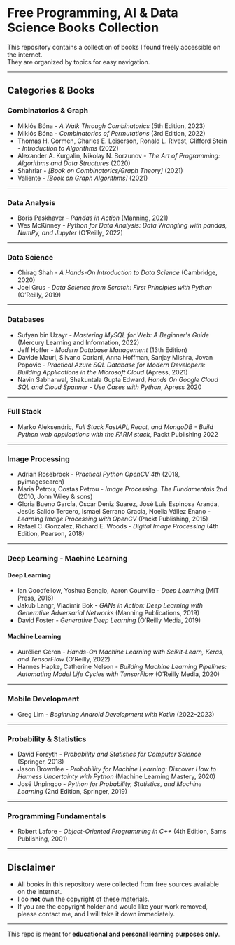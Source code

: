 # Free Programming, AI & Data Science Books Collection

This repository contains a collection of books I found freely accessible on the internet.  
They are organized by topics for easy navigation.

---

## Categories & Books

### Combinatorics & Graph
- Miklós Bóna - *A Walk Through Combinatorics* (5th Edition, 2023)  
- Miklós Bóna - *Combinatorics of Permutations* (3rd Edition, 2022)  
- Thomas H. Cormen, Charles E. Leiserson, Ronald L. Rivest, Clifford Stein - *Introduction to Algorithms* (2022)  
- Alexander A. Kurgalin, Nikolay N. Borzunov - *The Art of Programming: Algorithms and Data Structures* (2020)  
- Shahriar - *[Book on Combinatorics/Graph Theory]* (2021)  
- Valiente - *[Book on Graph Algorithms]* (2021)  

---

### Data Analysis
- Boris Paskhaver - *Pandas in Action* (Manning, 2021)  
- Wes McKinney - *Python for Data Analysis: Data Wrangling with pandas, NumPy, and Jupyter* (O’Reilly, 2022)  

---

### Data Science
- Chirag Shah - *A Hands-On Introduction to Data Science* (Cambridge, 2020)  
- Joel Grus - *Data Science from Scratch: First Principles with Python* (O’Reilly, 2019)  

---

### Databases
- Sufyan bin Uzayr - *Mastering MySQL for Web: A Beginner's Guide* (Mercury Learning and Information, 2022)
- Jeff Hoffer - *Modern Database Management* (13th Edition)  
- Davide Mauri, Silvano Coriani, Anna Hoffman, Sanjay Mishra, Jovan Popovic - *Practical Azure SQL Database for Modern Developers: Building Applications in the Microsoft Cloud* (Apress, 2021)
- Navin Sabharwal, Shakuntala Gupta Edward, *Hands On Google Cloud SQL and Cloud Spanner - Use Cases with Python*, Apress 2020

---

### Full Stack
- Marko Aleksendric, *Full Stack FastAPI, React, and MongoDB - Build Python web applications with the FARM stack*, Packt Publishing 2022

---

### Image Processing
- Adrian Rosebrock - *Practical Python OpenCV 4th* (2018, pyimagesearch)
- Maria Petrou, Costas Petrou - *Image Processing. The Fundamentals* 2nd (2010, John Wiley & sons)
- Gloria Bueno García, Oscar Deniz Suarez, José Luis Espinosa Aranda, Jesús Salido Tercero, Ismael Serrano Gracia, Noelia Vállez Enano - *Learning Image Processing with OpenCV* (Packt Publishing, 2015)
- Rafael C. Gonzalez, Richard E. Woods - *Digital Image Processing* (4th Edition, Pearson, 2018)

---

### Deep Learning - Machine Learning
#### Deep Learning
- Ian Goodfellow, Yoshua Bengio, Aaron Courville - *Deep Learning* (MIT Press, 2016)
- Jakub Langr, Vladimir Bok - *GANs in Action: Deep Learning with Generative Adversarial Networks* (Manning Publications, 2019)
- David Foster - *Generative Deep Learning* (O’Reilly Media, 2019)
#### Machine Learning
- Aurélien Géron - *Hands-On Machine Learning with Scikit-Learn, Keras, and TensorFlow* (O’Reilly, 2022)
- Hannes Hapke, Catherine Nelson - *Building Machine Learning Pipelines: Automating Model Life Cycles with TensorFlow* (O’Reilly Media, 2020)

---

### Mobile Development
- Greg Lim - *Beginning Android Development with Kotlin* (2022–2023)

---

### Probability & Statistics
- David Forsyth - *Probability and Statistics for Computer Science* (Springer, 2018) 
- Jason Brownlee - *Probability for Machine Learning: Discover How to Harness Uncertainty with Python* (Machine Learning Mastery, 2020)
- José Unpingco - *Python for Probability, Statistics, and Machine Learning* (2nd Edition, Springer, 2019) 

---

### Programming Fundamentals
- Robert Lafore - *Object-Oriented Programming in C++* (4th Edition, Sams Publishing, 2001)

---

## Disclaimer
- All books in this repository were collected from free sources available on the internet.  
- I do **not** own the copyright of these materials.  
- If you are the copyright holder and would like your work removed, please contact me, and I will take it down immediately.  

---

This repo is meant for **educational and personal learning purposes only**.
